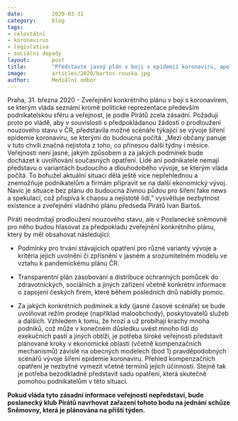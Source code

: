 ```yaml
---
date:         2020-03-31
category:     blog
tags:
- celostátní
- koronavirus
- legislativa
- sociální dopady
layout:       post
title:        "Představte jasný plán v boji s epidemií koronaviru, apelují na vládu Piráti. Bod chtějí zařadit na jednání Sněmovny"
image:        articles/2020/bartos-rouska.jpg
author:       Mediální odbor
--- 
```



Praha, 31. března 2020 - Zveřejnění konkrétního plánu v boji s koronavirem, se kterým vláda seznámí kromě politické reprezentace především podnikatelskou sféru a veřejnost, je podle Pirátů zcela zásadní. Požadují proto po vládě, aby v souvislosti s předpokládanou žádostí o prodloužení nouzového stavu v ČR, představila možné scénáře týkající se vývoje šíření epidemie koronaviru, se kterými do budoucna počítá. „Mezi občany panuje v tuto chvíli značná nejistota z toho, co přinesou další týdny i měsíce. Veřejnosti není jasné, jakým způsobem a za jakých podmínek bude docházet k uvolňování současných opatření. Lidé ani podnikatelé nemají představu o variantách budoucího a dlouhodobého vývoje, se kterým vláda počítá. To bohužel aktuální situaci dělá ještě více nepřehlednou a znemožňuje podnikatelům a firmám připravit se na další ekonomický vývoj. Navíc je situace bez plánu do budoucna živnou půdou pro šíření fake news a spekulací, což přispívá k chaosu a nejistotě lidí,” vysvětluje nezbytnost existence a zveřejnění vládního plánu předseda Pirátů Ivan Bartoš.


Piráti neodmítají prodloužení nouzového stavu, ale v Poslanecké sněmovně pro něho budou hlasovat za předpokladu zveřejnění konkrétního plánu, který by měl obsahovat následující:

* Podmínky pro trvání stávajících opatření pro různé varianty vývoje a kritéria jejich uvolnění či zpřísnění v jasném a srozumitelném modelu ve vztahu k pandemickému plánu ČR.

* Transparentní plán zásobování a distribuce ochranných pomůcek do zdravotnických, sociálních a jiných zařízení včetně konkrétní informace o zapojení českých firem, které během posledních dnů nabídly pomoc. 

* Za jakých konkrétních podmínek a kdy (jasné časové scénáře) se bude uvolňovat režim prodeje (například maloobchody), poskytovatelů služeb a dalších. Vzhledem k tomu, že hrozí a už probíhají krachy mnoha podniků, což může v konečném důsledku uvést mnoho lidí do exekučních pastí a jiných obtíží, je potřeba široké veřejnosti představit plánované kroky v ekonomické oblasti (včetně kompenzačních mechanismů) závislé na obecných modelech (bod 1) pravděpodobných scénářů vývoje šíření epidemie koronaviru. Přehled kompenzačních opatření je nezbytné vymezit včetně termínů jejich účinnosti. Stejně tak je potřeba bezodkladně představit sadu opatření, která skutečně pomohou podnikatelům v této situaci. 


**Pokud vláda tyto zásadní informace veřejnosti nepředstaví, bude poslanecký klub Pirátů navrhovat zařazení tohoto bodu na jednání schůze Sněmovny, která je plánována na příští týden.**

